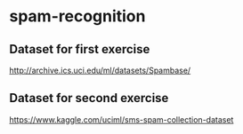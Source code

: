 # spam-recognition

## Dataset for first exercise
http://archive.ics.uci.edu/ml/datasets/Spambase/

## Dataset for second exercise
https://www.kaggle.com/uciml/sms-spam-collection-dataset
